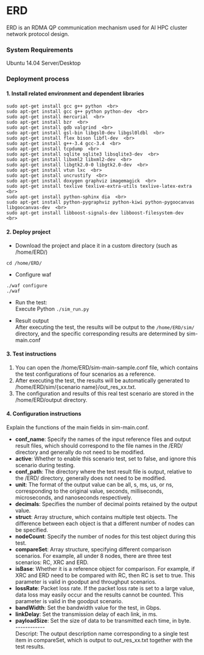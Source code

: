 # ERD
ERD is an RDMA QP communication mechanism used for AI HPC cluster network protocol design.

### System Requirements
Ubuntu 14.04 Server/Desktop

### Deployment process
#### 1. Install related environment and dependent libraries
```
sudo apt-get install gcc g++ python  <br>
sudo apt-get install gcc g++ python python-dev  <br>
sudo apt-get install mercurial  <br>
sudo apt-get install bzr  <br>
sudo apt-get install gdb valgrind  <br>
sudo apt-get install gsl-bin libgsl0-dev libgsl0ldbl  <br>
sudo apt-get install flex bison libfl-dev  <br>
sudo apt-get install g++-3.4 gcc-3.4  <br>
sudo apt-get install tcpdump  <br>
sudo apt-get install sqlite sqlite3 libsqlite3-dev  <br>
sudo apt-get install libxml2 libxml2-dev  <br>
sudo apt-get install libgtk2.0-0 libgtk2.0-dev  <br>
sudo apt-get install vtun lxc  <br>
sudo apt-get install uncrustify  <br>
sudo apt-get install doxygen graphviz imagemagick  <br>
sudo apt-get install texlive texlive-extra-utils texlive-latex-extra  <br>
sudo apt-get install python-sphinx dia  <br>
sudo apt-get install python-pygraphviz python-kiwi python-pygoocanvas libgoocanvas-dev  <br>
sudo apt-get install libboost-signals-dev libboost-filesystem-dev  <br>
```

#### 2. Deploy project
* Download the project and place it in a custom directory (such as /home/ERD/)  <br>
```
cd /home/ERD/
```

* Configure waf  <br>
```
./waf configure 
./waf 
```

* Run the test:  <br>
Execute Python `./sim_run.py`  <br>

* Result output  <br>
After executing the test, the results will be output to the `/home/ERD/sim/` directory, and the specific corresponding results are determined by sim-main.conf  <br>

#### 3. Test instructions
1) You can open the /home/ERD/sim-main-sample.conf file, which contains the test configurations of four scenarios as a reference.  <br>
2) After executing the test, the results will be automatically generated to /home/ERD/sim/{scenario name}/out_res_xx.txt.  <br>
3) The configuration and results of this real test scenario are stored in the /home/ERD/output directory.  <br>

#### 4. Configuration instructions
Explain the functions of the main fields in sim-main.conf.  <br>

+ **conf_name**: Specify the names of the input reference files and output result files, which should correspond to the file names in the /ERD/ directory and generally do not need to be modified.  <br>
+ **active**: Whether to enable this scenario test, set to false, and ignore this scenario during testing.  <br>
+ **conf_path**: The directory where the test result file is output, relative to the /ERD/ directory, generally does not need to be modified.  <br>
+ **unit**: The format of the output value can be all, s, ms, us, or ns, corresponding to the original value, seconds, milliseconds, microseconds, and nanoseconds respectively.  <br>
+ **decimals**: Specifies the number of decimal points retained by the output value.  <br>
+ **struct**: Array structure, which contains multiple test objects. The difference between each object is that a different number of nodes can be specified.  <br>
+ **nodeCount**: Specify the number of nodes for this test object during this test.  <br>
+ **compareSet**: Array structure, specifying different comparison scenarios. For example, all under 8 nodes, there are three test scenarios: RC, XRC and ERD.  <br>
+ **isBase**: Whether it is a reference object for comparison. For example, if XRC and ERD need to be compared with RC, then RC is set to true. This parameter is valid in goodput and throughput scenarios.  <br>
+ **lossRate**: Packet loss rate. If the packet loss rate is set to a large value, data loss may easily occur and the results cannot be counted. This parameter is valid in the goodput scenario.  <br>
+ **bandWidth**: Set the bandwidth value for the test, in Gbps.  <br>
+ **linkDelay**: Set the transmission delay of each link, in ms.  <br>
+ **payloadSize**: Set the size of data to be transmitted each time, in byte.  <br>
------------     <br> 
Descript: The output description name corresponding to a single test item in compareSet, which is output to out_res_xx.txt together with the test results.  <br>
​
